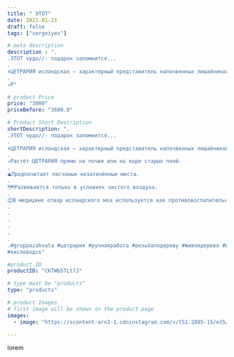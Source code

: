 ```yaml
---
title: " ЭТОТ"
date: 2021-01-21
draft: false
tags: ["sergeiyes"]

# meta description
description : ".
.ЭТОТ чудо//- подарок запомнится...
.
⬆️ЦЕТРАРИЯ исландская — характерный представитель напочвенных лишайников сосновых лесов, болот, тундр илесотундр. 
.
↗️Р"

# product Price
price: "3000"
priceBefore: "3600.0"

# Product Short Description
shortDescription: ".
.ЭТОТ чудо//- подарок запомнится...
.
⬆️ЦЕТРАРИЯ исландская — характерный представитель напочвенных лишайников сосновых лесов, болот, тундр илесотундр. 
.
↗️Растёт ЦЕТРАРИЯ прямо на почве или на коре старых пней. 
.
⛰Предпочитает песчаные незатенённые места.
.
🗺Развивается только в условиях чистого воздуха.
.
😉В медицине отвар исландского мха используется как противовоспалительное, противокашлевое, обезболивающее и стимулирующее общий тонус организма средство.
.
.
.
.
.
.
.#gruppazahvata #цетрария #ручнаяработа #резьбаподереву #живоедерево #вестивсети #исландскиймох #пятигорск #КРЫМ #Севастополь #sergeystar #железноводск #ставрополь #антисептик #подарок #cetrariya #grad_masterov #друзья #сувенир #природныйантибиотик #купитьцетрарию #zotzon #лучшийподарок #необыкновнныйподарок 
#кисловодск"

#product ID
productID: "CKTWb5TLt7J"

# type must be "products"
type: "products"

# product Images
# first image will be shown in the product page
images:
  - image: "https://scontent-arn2-1.cdninstagram.com/v/t51.2885-15/e35/s1080x1080/140338494_416967672976807_5342269405972855696_n.jpg?tp=1&_nc_ht=scontent-arn2-1.cdninstagram.com&_nc_cat=107&_nc_ohc=Ua6Kzj19mVEAX9kJfUs&ccb=7-4&oh=81c358d4eba7c63a16b828eb8cd422dd&oe=60854C02&_nc_sid=86f79a&ig_cache_key=MjQ5MTQzMzY5Mjg0MDI1NTE3Nw%3D%3D.2-ccb7-4"

---
```

lorem
